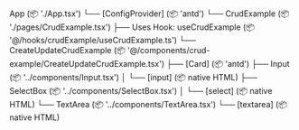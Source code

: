 App (📦 './App.tsx')
└── [ConfigProvider] (📦 'antd')
    └── CrudExample (📦 './pages/CrudExample.tsx')
        ├── Uses Hook: useCrudExample (📦 '@/hooks/crudExample/useCrudExample.ts')
        └── CreateUpdateCrudExample (📦 '@/components/crud-example/CreateUpdateCrudExample.tsx')
            ├── [Card] (📦 'antd')
            ├── Input (📦 '../components/Input.tsx')
            │   └── [input] (📦 native HTML)
            ├── SelectBox (📦 '../components/SelectBox.tsx')
            │   └── [select] (📦 native HTML)
            └── TextArea (📦 '../components/TextArea.tsx')
                └── [textarea] (📦 native HTML)
